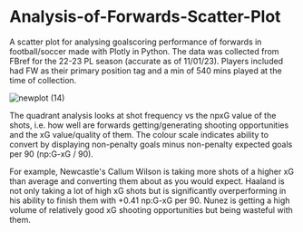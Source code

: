 # Analysis-of-Forwards-Scatter-Plot
A scatter plot for analysing goalscoring performance of forwards in football/soccer made with Plotly in Python. The data was collected from FBref for the 22-23 PL season (accurate as of 11/01/23). Players included had FW as their primary position tag and a min of 540 mins played at the time of collection. 

![newplot (14)](https://user-images.githubusercontent.com/122451735/212175542-6c30e4fb-f1d9-46e3-943c-4aa115e06a39.png)

The quadrant analysis looks at shot frequency vs the npxG value of the shots, i.e. how well are forwards getting/generating shooting opportunities and the xG value/quality of them. The colour scale indicates ability to convert by displaying non-penalty goals minus non-penalty expected goals per 90 (np:G-xG / 90). 

For example, Newcastle's Callum Wilson is taking more shots of a higher xG than average and converting them about as you would expect. Haaland is not only taking a lot of high xG shots but is significantly overperforming in his ability to finish them with +0.41 np:G-xG per 90. Nunez is getting a high volume of relatively good xG shooting opportunities but being wasteful with them.

